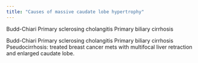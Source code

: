 ```yaml
---
title: "Causes of massive caudate lobe hypertrophy"
---
```

Budd-Chiari
Primary sclerosing cholangitis
Primary biliary cirrhosis

Budd-Chiari
Primary sclerosing cholangitis
Primary biliary cirrhosis
Pseudocirrhosis: treated breast cancer mets with multifocal liver retraction and enlarged caudate lobe.

